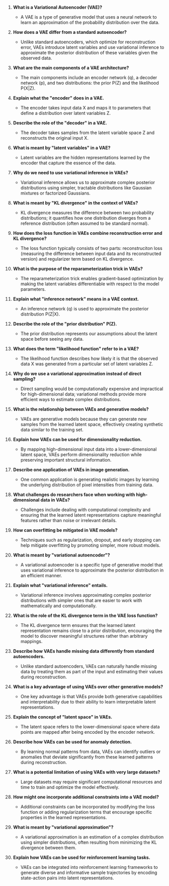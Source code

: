 1. **What is a Variational Autoencoder (VAE)?**
   - A VAE is a type of generative model that uses a neural network to learn an approximation of the probability distribution over the data.

2. **How does a VAE differ from a standard autoencoder?**
   - Unlike standard autoencoders, which optimize for reconstruction error, VAEs introduce latent variables and use variational inference to approximate the posterior distribution of these variables given the observed data.

3. **What are the main components of a VAE architecture?**
   - The main components include an encoder network (q), a decoder network (p), and two distributions: the prior P(Z) and the likelihood P(X|Z).

4. **Explain what the "encoder" does in a VAE.**
   - The encoder takes input data X and maps it to parameters that define a distribution over latent variables Z.

5. **Describe the role of the "decoder" in a VAE.**
   - The decoder takes samples from the latent variable space Z and reconstructs the original input X.

6. **What is meant by "latent variables" in a VAE?**
   - Latent variables are the hidden representations learned by the encoder that capture the essence of the data.

7. **Why do we need to use variational inference in VAEs?**
   - Variational inference allows us to approximate complex posterior distributions using simpler, tractable distributions like Gaussian mixtures or factorized Gaussians.

8. **What is meant by "KL divergence" in the context of VAEs?**
   - KL divergence measures the difference between two probability distributions; it quantifies how one distribution diverges from a reference distribution (often assumed to be standard normal).

9. **How does the loss function in VAEs combine reconstruction error and KL divergence?**
   - The loss function typically consists of two parts: reconstruciton loss (measuring the difference between input data and its reconstructed version) and regularizer term based on KL divergence.

10. **What is the purpose of the reparameterization trick in VAEs?**
    - The reparameterization trick enables gradient-based optimization by making the latent variables differentiable with respect to the model parameters.

11. **Explain what "inference network" means in a VAE context.**
    - An inference network (q) is used to approximate the posterior distribution P(Z|X).

12. **Describe the role of the "prior distribution" P(Z).**
    - The prior distribution represents our assumptions about the latent space before seeing any data.

13. **What does the term "likelihood function" refer to in a VAE?**
    - The likelihood function describes how likely it is that the observed data X was generated from a particular set of latent variables Z.

14. **Why do we use a variational approximation instead of direct sampling?**
    - Direct sampling would be computationally expensive and impractical for high-dimensional data; variational methods provide more efficient ways to estimate complex distributions.

15. **What is the relationship between VAEs and generative models?**
    - VAEs are generative models because they can generate new samples from the learned latent space, effectively creating synthetic data similar to the training set.

16. **Explain how VAEs can be used for dimensionality reduction.**
    - By mapping high-dimensional input data into a lower-dimensional latent space, VAEs perform dimensionality reduction while preserving important structural information.

17. **Describe one application of VAEs in image generation.**
    - One common application is generating realistic images by learning the underlying distribution of pixel intensities from training data.

18. **What challenges do researchers face when working with high-dimensional data in VAEs?**
    - Challenges include dealing with computational complexity and ensuring that the learned latent representations capture meaningful features rather than noise or irrelevant details.

19. **How can overfitting be mitigated in VAE models?**
    - Techniques such as regularization, dropout, and early stopping can help mitigate overfitting by promoting simpler, more robust models.

20. **What is meant by "variational autoencoder"?**
    - A variational autoencoder is a specific type of generative model that uses variational inference to approximate the posterior distribution in an efficient manner.

21. **Explain what "variational inference" entails.**
    - Variational inference involves approximating complex posterior distributions with simpler ones that are easier to work with mathematically and computationally.

22. **What is the role of the KL divergence term in the VAE loss function?**
    - The KL divergence term ensures that the learned latent representation remains close to a prior distribution, encouraging the model to discover meaningful structures rather than arbitrary mappings.

23. **Describe how VAEs handle missing data differently from standard autoencoders.**
    - Unlike standard autoencoders, VAEs can naturally handle missing data by treating them as part of the input and estimating their values during reconstruction.

24. **What is a key advantage of using VAEs over other generative models?**
    - One key advantage is that VAEs provide both generative capabilities and interpretability due to their ability to learn interpretable latent representations.

25. **Explain the concept of "latent space" in VAEs.**
    - The latent space refers to the lower-dimensional space where data points are mapped after being encoded by the encoder network.

26. **Describe how VAEs can be used for anomaly detection.**
    - By learning normal patterns from data, VAEs can identify outliers or anomalies that deviate significantly from these learned patterns during reconstruction.

27. **What is a potential limitation of using VAEs with very large datasets?**
    - Large datasets may require significant computational resources and time to train and optimize the model effectively.

28. **How might one incorporate additional constraints into a VAE model?**
    - Additional constraints can be incorporated by modifying the loss function or adding regularization terms that encourage specific properties in the learned representations.

29. **What is meant by "variational approximation"?**
    - A variational approximation is an estimation of a complex distribution using simpler distributions, often resulting from minimizing the KL divergence between them.

30. **Explain how VAEs can be used for reinforcement learning tasks.**
    - VAEs can be integrated into reinforcement learning frameworks to generate diverse and informative sample trajectories by encoding state-action pairs into latent representations.